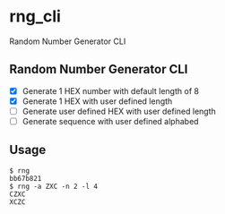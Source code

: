 # rng_cli
Random Number Generator CLI
## Random Number Generator CLI
- [x] Generate 1 HEX number with default length of 8
- [x] Generate 1 HEX with user defined length
- [ ] Generate user defined HEX with user defined length
- [ ] Generate sequence with user defined alphabed
## Usage
````
$ rng
bb67b821
$ rng -a ZXC -n 2 -l 4
CZXC
XCZC
````